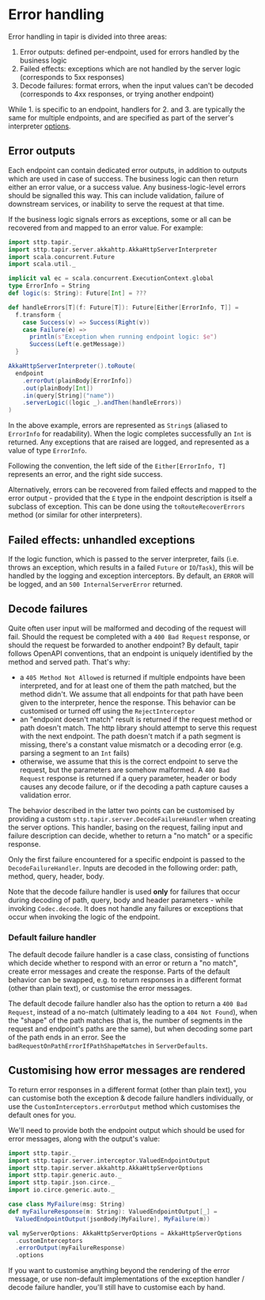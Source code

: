 # Error handling

Error handling in tapir is divided into three areas:

1. Error outputs: defined per-endpoint, used for errors handled by the business logic
2. Failed effects: exceptions which are not handled by the server logic (corresponds to 5xx responses)    
3. Decode failures: format errors, when the input values can't be decoded (corresponds to 4xx responses, or 
   trying another endpoint)

While 1. is specific to an endpoint, handlers for 2. and 3. are typically the same for multiple endpoints, and are
specified as part of the server's interpreter [options](options.md).

## Error outputs

Each endpoint can contain dedicated error outputs, in addition to outputs which are used in case of success. The 
business logic can then return either an error value, or a success value. Any business-logic-level errors should
be signalled this way. This can include validation, failure of downstream services, or inability to serve the request
at that time.

If the business logic signals errors as exceptions, some or all can be recovered from and mapped to an error value.
For example:

```scala
import sttp.tapir._
import sttp.tapir.server.akkahttp.AkkaHttpServerInterpreter
import scala.concurrent.Future
import scala.util._

implicit val ec = scala.concurrent.ExecutionContext.global
type ErrorInfo = String
def logic(s: String): Future[Int] = ???

def handleErrors[T](f: Future[T]): Future[Either[ErrorInfo, T]] =
  f.transform {
    case Success(v) => Success(Right(v))
    case Failure(e) =>
      println(s"Exception when running endpoint logic: $e")
      Success(Left(e.getMessage))
  }

AkkaHttpServerInterpreter().toRoute(
  endpoint
    .errorOut(plainBody[ErrorInfo])
    .out(plainBody[Int])
    .in(query[String]("name"))
    .serverLogic((logic _).andThen(handleErrors))
)
```

In the above example, errors are represented as `String`s (aliased to `ErrorInfo` for readability). When the
logic completes successfully an `Int` is returned. Any exceptions that are raised are logged, and represented as a
value of type `ErrorInfo`. 

Following the convention, the left side of the `Either[ErrorInfo, T]` represents an error, and the right side success.

Alternatively, errors can be recovered from failed effects and mapped to the error output - provided that the `E` type
in the endpoint description is itself a subclass of exception. This can be done using the `toRouteRecoverErrors` method
(or similar for other interpreters).

## Failed effects: unhandled exceptions

If the logic function, which is passed to the server interpreter, fails (i.e. throws an exception, which results in
a failed `Future` or `IO`/`Task`), this will be handled by the logging and exception interceptors. By default, an 
`ERROR` will be logged, and an `500 InternalServerError` returned.

## Decode failures

Quite often user input will be malformed and decoding of the request will fail. Should the request be completed with a 
`400 Bad Request` response, or should the request be forwarded to another endpoint? By default, tapir follows OpenAPI 
conventions, that an endpoint is uniquely identified by the method and served path. That's why:

* a `405 Method Not Allowed` is returned if multiple endpoints have been interpreted, and for at least one of them
  the path matched, but the method didn't. We assume that all endpoints for that path have been given to the 
  interpreter, hence the response. This behavior can be customised or turned off using the `RejectInterceptor`
* an "endpoint doesn't match" result is returned if the request method or path doesn't match. The http library should
  attempt to serve this request with the next endpoint. The path doesn't match if a path segment is missing, there's
  a constant value mismatch or a decoding error (e.g. parsing a segment to an `Int` fails)
* otherwise, we assume that this is the correct endpoint to serve the request, but the parameters are somehow 
  malformed. A `400 Bad Request` response is returned if a query parameter, header or body causes any decode failure, 
  or if the decoding a path capture causes a validation error.

The behavior described in the latter two points can be customised by providing a custom
`sttp.tapir.server.DecodeFailureHandler` when creating the server options. This handler, basing on  the request, 
failing input and failure description can decide, whether to return a "no match" or a specific response.

Only the first failure encountered for a specific endpoint is passed to the `DecodeFailureHandler`. Inputs are decoded 
in the following order: path, method, query, header, body.

Note that the decode failure handler is used **only** for failures that occur during decoding of path, query, body
and header parameters - while invoking `Codec.decode`. It does not handle any failures or exceptions that occur
when invoking the logic of the endpoint.

### Default failure handler

The default decode failure handler is a case class, consisting of functions which decide whether to respond with
an error or return a "no match", create error messages and create the response. Parts of the default behavior can be 
swapped, e.g. to return responses in a different format (other than plain text), or customise the error messages.

The default decode failure handler also has the option to return a `400 Bad Request`, instead of a no-match (ultimately
leading to a `404 Not Found`), when the "shape" of the path matches (that is, the number of segments in the request
and endpoint's paths are the same), but when decoding some part of the path ends in an error. See the
`badRequestOnPathErrorIfPathShapeMatches` in `ServerDefaults`.

## Customising how error messages are rendered

To return error responses in a different format (other than plain text), you can customise both the exception & decode
failure handlers individually, or use the `CustomInterceptors.errorOutput` method which customises the default ones
for you. 

We'll need to provide both the endpoint output which should be used for error messages, along with the output's value:

```scala
import sttp.tapir._
import sttp.tapir.server.interceptor.ValuedEndpointOutput
import sttp.tapir.server.akkahttp.AkkaHttpServerOptions
import sttp.tapir.generic.auto._
import sttp.tapir.json.circe._
import io.circe.generic.auto._

case class MyFailure(msg: String)
def myFailureResponse(m: String): ValuedEndpointOutput[_] =
  ValuedEndpointOutput(jsonBody[MyFailure], MyFailure(m))

val myServerOptions: AkkaHttpServerOptions = AkkaHttpServerOptions
  .customInterceptors
  .errorOutput(myFailureResponse)
  .options
```

If you want to customise anything beyond the rendering of the error message, or use non-default implementations of the
exception handler / decode failure handler, you'll still have to customise each by hand.